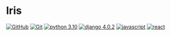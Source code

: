 # Iris

[![GitHub](https://img.shields.io/badge/-GitHub-2d2d2d?style=flat-square&logo=GitHub&logoColor=white)](https://github.com) [![Git](https://img.shields.io/badge/-Git-2d2d2d?style=flat-square&logo=Git)](https://git-scm.com) [![python 3.10](https://img.shields.io/badge/Python-3.10-141414?style=flat-square&logo=python&labelColor=2d2d2d)](https://www.python.org) [![django 4.0.2](https://img.shields.io/badge/django-4.0.2-141414?style=flat-square&logo=django&logoColor=00A95C&labelColor=2d2d2d)](https://www.djangoproject.com) [![javascript](https://img.shields.io/badge/-JavaScript-2d2d2d?style=flat-square&logo=javascript&labelColor=2d2d2d)](https://www.javascript.com) [![react](https://img.shields.io/badge/-React.js-2d2d2d?style=flat-square&logo=react&labelColor=2d2d2d)](https://reactjs.org)
